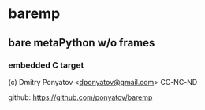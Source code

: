 # baremp
## bare metaPython w/o frames
### embedded C target 

(c) Dmitry Ponyatov <<dponyatov@gmail.com>> CC-NC-ND

github: https://github.com/ponyatov/baremp
